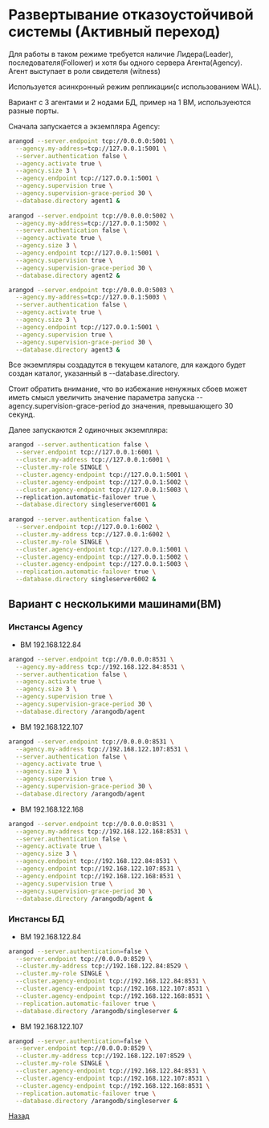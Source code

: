 # Развертывание отказоустойчивой системы (Активный переход)

Для работы в таком режиме требуется наличие Лидера(Leader), последователя(Follower) и хотя бы одного сервера Агента(Agency).
Агент выступает в роли свидетеля (witness)

Используется асинхронный режим репликации(с использованием WAL).

Вариант с 3 агентами и 2 нодами БД, пример на 1 ВМ, используеются разные порты.

Сначала запускается а экземпляра Agency:

```bash
arangod --server.endpoint tcp://0.0.0.0:5001 \
  --agency.my-address=tcp://127.0.0.1:5001 \
  --server.authentication false \
  --agency.activate true \
  --agency.size 3 \
  --agency.endpoint tcp://127.0.0.1:5001 \
  --agency.supervision true \
  --agency.supervision-grace-period 30 \
  --database.directory agent1 &
   
arangod --server.endpoint tcp://0.0.0.0:5002 \
  --agency.my-address=tcp://127.0.0.1:5002 \
  --server.authentication false \
  --agency.activate true \
  --agency.size 3 \
  --agency.endpoint tcp://127.0.0.1:5001 \
  --agency.supervision true \
  --agency.supervision-grace-period 30 \
  --database.directory agent2 &

arangod --server.endpoint tcp://0.0.0.0:5003 \
  --agency.my-address=tcp://127.0.0.1:5003 \
  --server.authentication false \
  --agency.activate true \
  --agency.size 3 \
  --agency.endpoint tcp://127.0.0.1:5001 \
  --agency.supervision true \
  --agency.supervision-grace-period 30 \
  --database.directory agent3 &
```

Все экземпляры создадутся в текущем каталоге, для каждого будет создан каталог, указанный в  --database.directory.

Стоит обратить внимание, что во избежание ненужных сбоев может иметь смысл увеличить значение параметра запуска --agency.supervision-grace-period до значения, превышающего 30 секунд.

Далее запускаются 2 одиночных экземпляра:

```bash
arangod --server.authentication false \
  --server.endpoint tcp://127.0.0.1:6001 \
  --cluster.my-address tcp://127.0.0.1:6001 \
  --cluster.my-role SINGLE \
  --cluster.agency-endpoint tcp://127.0.0.1:5001 \
  --cluster.agency-endpoint tcp://127.0.0.1:5002 \
  --cluster.agency-endpoint tcp://127.0.0.1:5003 \ 
  --replication.automatic-failover true \
  --database.directory singleserver6001 &
 
arangod --server.authentication false \
  --server.endpoint tcp://127.0.0.1:6002 \
  --cluster.my-address tcp://127.0.0.1:6002 \
  --cluster.my-role SINGLE \
  --cluster.agency-endpoint tcp://127.0.0.1:5001 \
  --cluster.agency-endpoint tcp://127.0.0.1:5002 \
  --cluster.agency-endpoint tcp://127.0.0.1:5003 \
  --replication.automatic-failover true \
  --database.directory singleserver6002 &
```

## Вариант с несколькими машинами(ВМ)

### Инстансы Agency 

- ВМ 192.168.122.84

```bash
arangod --server.endpoint tcp://0.0.0.0:8531 \
  --agency.my-address tcp://192.168.122.84:8531 \
  --server.authentication false \
  --agency.activate true \
  --agency.size 3 \
  --agency.supervision true \
  --agency.supervision-grace-period 30 \
  --database.directory /arangodb/agent
```

- ВМ 192.168.122.107

```bash
arangod --server.endpoint tcp://0.0.0.0:8531 \
  --agency.my-address tcp://192.168.122.107:8531 \
  --server.authentication false \
  --agency.activate true \
  --agency.size 3 \
  --agency.supervision true \
  --agency.supervision-grace-period 30 \
  --database.directory /arangodb/agent
```

- ВМ 192.168.122.168

```bash
arangod --server.endpoint tcp://0.0.0.0:8531 \
  --agency.my-address tcp://192.168.122.168:8531 \
  --server.authentication false \
  --agency.activate true \
  --agency.size 3 \
  --agency.endpoint tcp://192.168.122.84:8531 \
  --agency.endpoint tcp://192.168.122.107:8531 \
  --agency.endpoint tcp://192.168.122.168:8531 \
  --agency.supervision true \
  --agency.supervision-grace-period 30 \
  --database.directory /arangodb/agent &
```

### Инстансы БД

- ВМ 192.168.122.84

```bash
arangod --server.authentication=false \
  --server.endpoint tcp://0.0.0.0:8529 \
  --cluster.my-address tcp://192.168.122.84:8529 \
  --cluster.my-role SINGLE \
  --cluster.agency-endpoint tcp://192.168.122.84:8531 \
  --cluster.agency-endpoint tcp://192.168.122.107:8531 \
  --cluster.agency-endpoint tcp://192.168.122.168:8531 \
  --replication.automatic-failover true \
  --database.directory /arangodb/singleserver &
```

- ВМ 192.168.122.107

```bash
arangod --server.authentication=false \
  --server.endpoint tcp://0.0.0.0:8529 \
  --cluster.my-address tcp://192.168.122.107:8529 \
  --cluster.my-role SINGLE \
  --cluster.agency-endpoint tcp://192.168.122.84:8531 \
  --cluster.agency-endpoint tcp://192.168.122.107:8531 \
  --cluster.agency-endpoint tcp://192.168.122.168:8531 \
  --replication.automatic-failover true \
  --database.directory /arangodb/singleserver &
```

[Назад](./README.md)